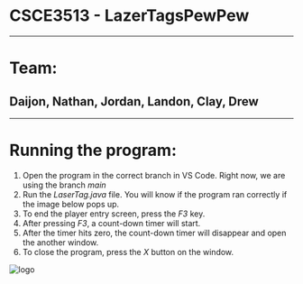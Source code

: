 # CSCE3513 - LazerTagsPewPew
---
# Team:
## Daijon, Nathan, Jordan, Landon, Clay, Drew
---

# Running the program:
1. Open the program in the correct branch in VS Code. Right now, we are using the branch *main*
2. Run the *LaserTag.java* file. You will know if the program ran correctly if the image below pops up.
4. To end the player entry screen, press the *F3* key.
5. After pressing *F3*, a count-down timer will start.
6. After the timer hits zero, the count-down timer will disappear and open the another window.
7. To close the program, press the *X* button on the window.

![logo](CSCE3513-LazerTagsPewPew/src/main/java/teamseven/lasertag/logo.jpeg)
